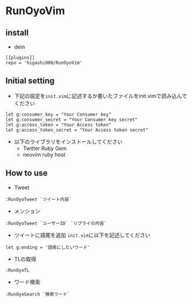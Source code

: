 # RunOyoVim

## install
- dein
```
[[plugins]]
repo = 'higashi000/RunOyoVim'
```

## Initial setting
- 下記の設定を`init.vim`に記述するか書いたファイルをinit.vimで読み込んでください
```vimscript
let g:consumer_key = "Your Consumer key"
let g:consumer_secret = "Your Consumer key secret"
let g:access_token = "Your Access token"
let g:access_token_secret = "Your Access token secret"
```

- 以下のライブラリをインストールしてください
  - Twitter Ruby Gem
  - neovim ruby host

## How to use
- Tweet
```
:RunOyoTweet `ツイート内容`
```

- メンション
```
:RunOyoTweet `ユーザーID` `リプライの内容`
```

- ツイートに語尾を追加
`init.vim`に以下を記述してください
```
let g:ending = '語尾にしたいワード'
```

- TLの取得
```
:RunOyoTL
```

- ワード検索
```
:RunOyoSearch `検索ワード`
```
